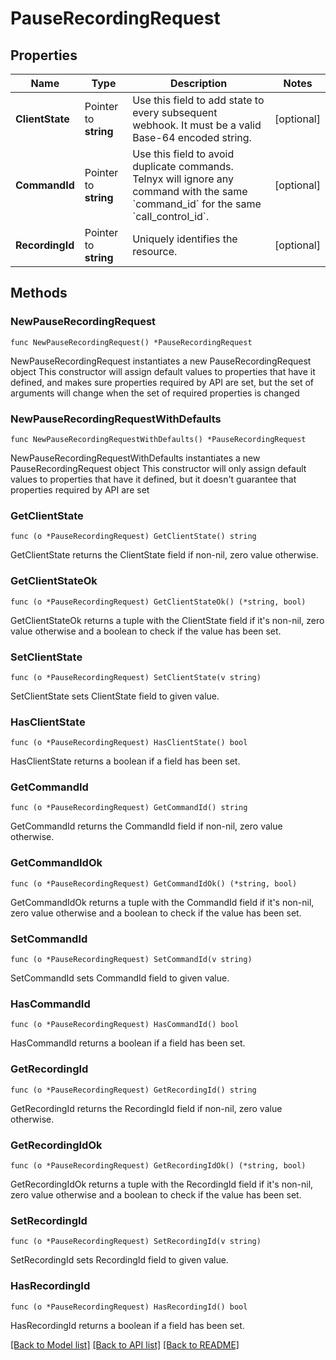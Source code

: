 # PauseRecordingRequest

## Properties

Name | Type | Description | Notes
------------ | ------------- | ------------- | -------------
**ClientState** | Pointer to **string** | Use this field to add state to every subsequent webhook. It must be a valid Base-64 encoded string. | [optional] 
**CommandId** | Pointer to **string** | Use this field to avoid duplicate commands. Telnyx will ignore any command with the same &#x60;command_id&#x60; for the same &#x60;call_control_id&#x60;. | [optional] 
**RecordingId** | Pointer to **string** | Uniquely identifies the resource. | [optional] 

## Methods

### NewPauseRecordingRequest

`func NewPauseRecordingRequest() *PauseRecordingRequest`

NewPauseRecordingRequest instantiates a new PauseRecordingRequest object
This constructor will assign default values to properties that have it defined,
and makes sure properties required by API are set, but the set of arguments
will change when the set of required properties is changed

### NewPauseRecordingRequestWithDefaults

`func NewPauseRecordingRequestWithDefaults() *PauseRecordingRequest`

NewPauseRecordingRequestWithDefaults instantiates a new PauseRecordingRequest object
This constructor will only assign default values to properties that have it defined,
but it doesn't guarantee that properties required by API are set

### GetClientState

`func (o *PauseRecordingRequest) GetClientState() string`

GetClientState returns the ClientState field if non-nil, zero value otherwise.

### GetClientStateOk

`func (o *PauseRecordingRequest) GetClientStateOk() (*string, bool)`

GetClientStateOk returns a tuple with the ClientState field if it's non-nil, zero value otherwise
and a boolean to check if the value has been set.

### SetClientState

`func (o *PauseRecordingRequest) SetClientState(v string)`

SetClientState sets ClientState field to given value.

### HasClientState

`func (o *PauseRecordingRequest) HasClientState() bool`

HasClientState returns a boolean if a field has been set.

### GetCommandId

`func (o *PauseRecordingRequest) GetCommandId() string`

GetCommandId returns the CommandId field if non-nil, zero value otherwise.

### GetCommandIdOk

`func (o *PauseRecordingRequest) GetCommandIdOk() (*string, bool)`

GetCommandIdOk returns a tuple with the CommandId field if it's non-nil, zero value otherwise
and a boolean to check if the value has been set.

### SetCommandId

`func (o *PauseRecordingRequest) SetCommandId(v string)`

SetCommandId sets CommandId field to given value.

### HasCommandId

`func (o *PauseRecordingRequest) HasCommandId() bool`

HasCommandId returns a boolean if a field has been set.

### GetRecordingId

`func (o *PauseRecordingRequest) GetRecordingId() string`

GetRecordingId returns the RecordingId field if non-nil, zero value otherwise.

### GetRecordingIdOk

`func (o *PauseRecordingRequest) GetRecordingIdOk() (*string, bool)`

GetRecordingIdOk returns a tuple with the RecordingId field if it's non-nil, zero value otherwise
and a boolean to check if the value has been set.

### SetRecordingId

`func (o *PauseRecordingRequest) SetRecordingId(v string)`

SetRecordingId sets RecordingId field to given value.

### HasRecordingId

`func (o *PauseRecordingRequest) HasRecordingId() bool`

HasRecordingId returns a boolean if a field has been set.


[[Back to Model list]](../README.md#documentation-for-models) [[Back to API list]](../README.md#documentation-for-api-endpoints) [[Back to README]](../README.md)


